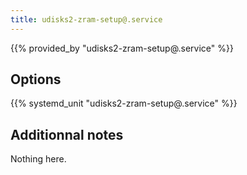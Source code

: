 ```yaml
---
title: udisks2-zram-setup@.service
---
```


{{% provided_by "udisks2-zram-setup@.service" %}}

## Options

{{% systemd_unit "udisks2-zram-setup@.service" %}}

## Additionnal notes

Nothing here.